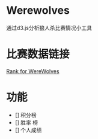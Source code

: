 # Werewolves
通过d3.js分析狼人杀比赛情况小工具


# 比赛数据链接
[Rank for WereWolves](https://docs.google.com/spreadsheets/d/1Oo87FqRH5ni6cqhGyls6h6Q4ujArmoszCWqUOtPhgYE/edit#gid=0)


# 功能
- [] 积分榜
- [] 胜率 榜
- [] 个人成绩

